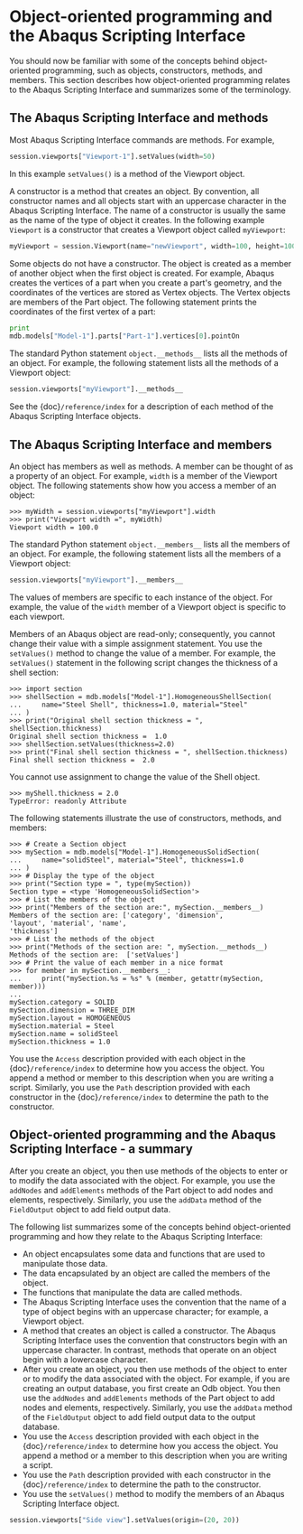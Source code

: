 # Object-oriented programming and the Abaqus Scripting Interface

You should now be familiar with some of the concepts behind object-oriented programming, such as objects, constructors, methods, and members. This section describes how object-oriented programming relates to the Abaqus Scripting Interface and summarizes some of the terminology.

## The Abaqus Scripting Interface and methods

Most Abaqus Scripting Interface commands are methods. For example,

```python
session.viewports["Viewport-1"].setValues(width=50)
```

In this example `setValues()` is a method of the Viewport object.

A constructor is a method that creates an object. By convention, all constructor names and all objects start with an uppercase character in the Abaqus Scripting Interface. The name of a constructor is usually the same as the name of the type of object it creates. In the following example `Viewport` is a constructor that creates a Viewport object called `myViewport`:

```python
myViewport = session.Viewport(name="newViewport", width=100, height=100)
```

Some objects do not have a constructor. The object is created as a member of another object when the first object is created. For example, Abaqus creates the vertices of a part when you create a part's geometry, and the coordinates of the vertices are stored as Vertex objects. The Vertex objects are members of the Part object. The following statement prints the coordinates of the first vertex of a part:

```python
print
mdb.models["Model-1"].parts["Part-1"].vertices[0].pointOn
```

The standard Python statement `object.__methods__` lists all the methods of an object. For example, the following statement lists all the methods of a Viewport object:

```python
session.viewports["myViewport"].__methods__
```

See the {doc}`/reference/index` for a description of each method of the Abaqus Scripting Interface objects.

## The Abaqus Scripting Interface and members

An object has members as well as methods. A member can be thought of as a property of an object. For example, `width` is a member of the Viewport object. The following statements show how you access a member of an object:

```pycon
>>> myWidth = session.viewports["myViewport"].width
>>> print("Viewport width =", myWidth)
Viewport width = 100.0
```

The standard Python statement `object.__members__` lists all the members of an object. For example, the following statement lists all the members of a Viewport object:

```python
session.viewports["myViewport"].__members__
```

The values of members are specific to each instance of the object. For example, the value of the `width` member of a Viewport object is specific to each viewport.

Members of an Abaqus object are read-only; consequently, you cannot change their value with a simple assignment statement. You use the `setValues()` method to change the value of a member. For example, the `setValues()` statement in the following script changes the thickness of a shell section:

```pycon
>>> import section
>>> shellSection = mdb.models["Model-1"].HomogeneousShellSection(
...     name="Steel Shell", thickness=1.0, material="Steel"
... )
>>> print("Original shell section thickness = ", shellSection.thickness)
Original shell section thickness =  1.0
>>> shellSection.setValues(thickness=2.0)
>>> print("Final shell section thickness = ", shellSection.thickness)
Final shell section thickness =  2.0
```

You cannot use assignment to change the value of the Shell object.

```pycon
>>> myShell.thickness = 2.0
TypeError: readonly Attribute
```

The following statements illustrate the use of constructors, methods, and members:

```pycon
>>> # Create a Section object
>>> mySection = mdb.models["Model-1"].HomogeneousSolidSection(
...     name="solidSteel", material="Steel", thickness=1.0
... )
>>> # Display the type of the object
>>> print("Section type = ", type(mySection))
Section type = <type 'HomogeneousSolidSection'>
>>> # List the members of the object
>>> print("Members of the section are:", mySection.__members__)
Members of the section are: ['category', 'dimension',
'layout', 'material', 'name',
'thickness']
>>> # List the methods of the object
>>> print("Methods of the section are: ", mySection.__methods__)
Methods of the section are:  ['setValues']
>>> # Print the value of each member in a nice format
>>> for member in mySection.__members__:
...     print("mySection.%s = %s" % (member, getattr(mySection, member)))
...
mySection.category = SOLID
mySection.dimension = THREE_DIM
mySection.layout = HOMOGENEOUS
mySection.material = Steel
mySection.name = solidSteel
mySection.thickness = 1.0
```

You use the `Access` description provided with each object in the {doc}`/reference/index` to determine how you access the object. You append a method or member to this description when you are writing a script. Similarly, you use the `Path` description provided with each constructor in the {doc}`/reference/index` to determine the path to the constructor.

## Object-oriented programming and the Abaqus Scripting Interface - a summary

After you create an object, you then use methods of the objects to enter or to modify the data associated with the object. For example, you use the `addNodes` and `addElements` methods of the Part object to add nodes and elements, respectively. Similarly, you use the `addData` method of the `FieldOutput` object to add field output data.

The following list summarizes some of the concepts behind object-oriented programming and how they relate to the Abaqus Scripting Interface:

- An object encapsulates some data and functions that are used to manipulate those data.
- The data encapsulated by an object are called the members of the object.
- The functions that manipulate the data are called methods.
- The Abaqus Scripting Interface uses the convention that the name of a type of object begins with an uppercase character; for example, a Viewport object.
- A method that creates an object is called a constructor. The Abaqus Scripting Interface uses the convention that constructors begin with an uppercase character. In contrast, methods that operate on an object begin with a lowercase character.
- After you create an object, you then use methods of the object to enter or to modify the data associated with the object. For example, if you are creating an output database, you first create an Odb object. You then use the `addNodes` and `addElements` methods of the Part object to add nodes and elements, respectively. Similarly, you use the `addData` method of the `FieldOutput` object to add field output data to the output database.
- You use the `Access` description provided with each object in the {doc}`/reference/index` to determine how you access the object. You append a method or a member to this description when you are writing a script.
- You use the `Path` description provided with each constructor in the {doc}`/reference/index` to determine the path to the constructor.
- You use the `setValues()` method to modify the members of an Abaqus Scripting Interface object.

```python
session.viewports["Side view"].setValues(origin=(20, 20))
```
